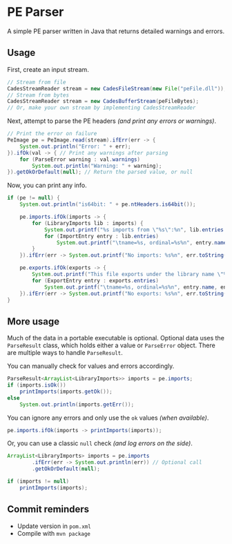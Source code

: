 # PE Parser

A simple PE parser written in Java that returns detailed warnings and errors.

## Usage

First, create an input stream.

```java
// Stream from file
CadesStreamReader stream = new CadesFileStream(new File("peFile.dll"));
// Stream from bytes
CadesStreamReader stream = new CadesBufferStream(peFileBytes);
// Or, make your own stream by implementing CadesStreamReader
```

Next, attempt to parse the PE headers _(and print any errors or warnings)_.

```java
// Print the error on failure
PeImage pe = PeImage.read(stream).ifErr(err -> {
    System.out.println("Error: " + err);
}).ifOk(val -> { // Print any warnings after parsing
    for (ParseError warning : val.warnings)
        System.out.println("Warning: " + warning);
}).getOkOrDefault(null); // Return the parsed value, or null
```

Now, you can print any info.

```java
if (pe != null) {
    System.out.println("is64bit: " + pe.ntHeaders.is64bit());

    pe.imports.ifOk(imports -> {
        for (LibraryImports lib : imports) {
            System.out.printf("%s imports from \"%s\":%n", lib.entries.size(), lib.name);
            for (ImportEntry entry : lib.entries)
                System.out.printf("\tname=%s, ordinal=%s%n", entry.name, entry.ordinal);
        }
    }).ifErr(err -> System.out.printf("No imports: %s%n", err.toString()));

    pe.exports.ifOk(exports -> {
        System.out.printf("This file exports under the library name \"%s\"%n", exports.name);
        for (ExportEntry entry : exports.entries)
            System.out.printf("\tname=%s, ordinal=%s%n", entry.name, entry.ordinal);
    }).ifErr(err -> System.out.printf("No exports: %s%n", err.toString()));
}
```

## More usage

Much of the data in a portable executable is optional.
Optional data uses the `ParseResult` class,
which holds either a value or `ParseError` object.
There are multiple ways to handle `ParseResult`.

You can manually check for values and errors accordingly.

```java
ParseResult<ArrayList<LibraryImports>> imports = pe.imports;
if (imports.isOk())
    printImports(imports.getOk());
else
    System.out.println(imports.getErr());
```

You can ignore any errors and only use the `ok` values _(when available)_.

```java
pe.imports.ifOk(imports -> printImports(imports));
```

Or, you can use a classic `null` check _(and log errors on the side)_.

```java
ArrayList<LibraryImports> imports = pe.imports
        .ifErr(err -> System.out.println(err)) // Optional call
        .getOkOrDefault(null);

if (imports != null)
    printImports(imports);
```

## Commit reminders
- Update version in `pom.xml`
- Compile with `mvn package`